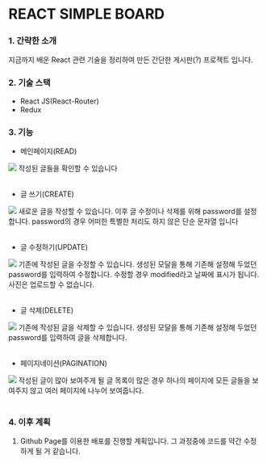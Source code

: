 REACT SIMPLE BOARD
=========================

### 1. 간략한 소개
지금까지 배운 React 관련 기술을 정리하여 만든 간단한 게시판(?) 프로젝트 입니다.

### 2. 기술 스택
* React JS(React-Router)
* Redux

### 3. 기능
* 메인페이지(READ)
<img src="./public/images/main_page.gif">
작성된 글들을 확인할 수 있습니다   
<br/>
<br/>

* 글 쓰기(CREATE)
<img src="./public/images/write.gif">
새로운 글을 작성할 수 있습니다. 이후 글 수정이나 삭제를 위해 password를 설정합니다. password의 경우 어떠한 특별한 처리도 하지 않은 단순 문자열 입니다   
<br/>
<br/>


* 글 수정하기(UPDATE)
<img src="./public/images/update.gif">
기존에 작성된 글을 수정할 수 있습니다. 생성된 모달을 통해 기존해 설정해 두었던 password를 입력하여 수정합니다. 수정할 경우 modified라고 날짜에 표시가 됩니다. 사진은 업로드할 수 없습니다.
<br/>
<br/>

* 글 삭제(DELETE)
<img src="./public/images/delete.gif">
기존에 작성된 글을 삭제할 수 있습니다. 생성된 모달을 통해 기존해 설정해 두었던 password를 입력하여 글을 삭제합니다.
<br/>
<br/>

* 페이지네이션(PAGINATION)
<img src="./public/images/pagination.gif">
작성된 글이 많아 보여주게 될 글 목록이 많은 경우 하나의 페이지에 모든 글들을 보여주지 않고 여러 페이지에 나누어 보여줍니다.
<br/>
<br/>

### 4. 이후 계획
1) Github Page를 이용한 배포를 진행할 계획입니다. 그 과정중에 코드를 약간 수정하게 될 거 같습니다.
